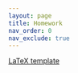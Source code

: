 ```yaml
---
layout: page
title: Homework
nav_order: 0
nav_exclude: true
---
```


[LaTeX template](https://www.overleaf.com/read/tpjxqkjxhvnc)

